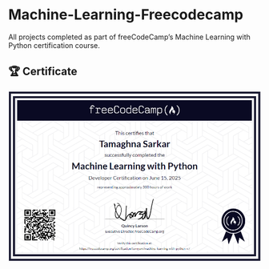 # Machine-Learning-Freecodecamp
All projects completed as part of freeCodeCamp’s Machine Learning with Python certification course.
## 🏆 Certificate

![Certificate](./certificate.png)

